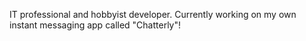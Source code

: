 IT professional and hobbyist developer. Currently working on my own instant messaging app called "Chatterly"!

<!---
evan-tye/evan-tye is a ✨ special ✨ repository because its `README.md` (this file) appears on your GitHub profile.
You can click the Preview link to take a look at your changes.
--->
